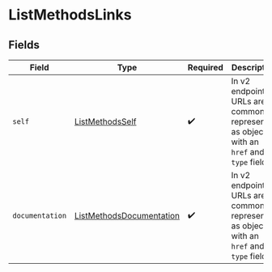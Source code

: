 # ListMethodsLinks


## Fields

| Field                                                                                      | Type                                                                                       | Required                                                                                   | Description                                                                                |
| ------------------------------------------------------------------------------------------ | ------------------------------------------------------------------------------------------ | ------------------------------------------------------------------------------------------ | ------------------------------------------------------------------------------------------ |
| `self`                                                                                     | [ListMethodsSelf](../../models/operations/ListMethodsSelf.md)                              | :heavy_check_mark:                                                                         | In v2 endpoints, URLs are commonly represented as objects with an `href` and `type` field. |
| `documentation`                                                                            | [ListMethodsDocumentation](../../models/operations/ListMethodsDocumentation.md)            | :heavy_check_mark:                                                                         | In v2 endpoints, URLs are commonly represented as objects with an `href` and `type` field. |
